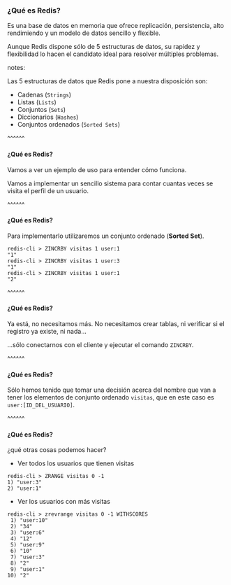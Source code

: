 ### ¿Qué es Redis?

Es una base de datos en memoria que ofrece replicación, persistencia, alto rendimiendo y un modelo de datos sencillo y flexible.

Aunque Redis dispone sólo de 5 estructuras de datos, su rapidez y flexibilidad lo hacen el candidato ideal para 
resolver múltiples problemas.

notes:

Las 5 estructuras de datos que Redis pone a nuestra disposición son:

* Cadenas (`Strings`)
* Listas (`Lists`)
* Conjuntos (`Sets`)
* Diccionarios (`Hashes`)
* Conjuntos ordenados (`Sorted Sets`)

^^^^^^

#### ¿Qué es Redis?

Vamos a ver un ejemplo de uso para entender cómo funciona.

Vamos a implementar un sencillo sistema para contar cuantas veces se visita el perfil de un usuario.

 
^^^^^^

#### ¿Qué es Redis?

Para implementarlo utilizaremos un conjunto ordenado (__Sorted Set__).

```redis-cli
redis-cli > ZINCRBY visitas 1 user:1
"1"
redis-cli > ZINCRBY visitas 1 user:3
"1"
redis-cli > ZINCRBY visitas 1 user:1
"2"
```

^^^^^^

#### ¿Qué es Redis?

Ya está, no necesitamos más. No necesitamos crear tablas, ni verificar si el registro ya existe, ni nada...

...sólo conectarnos con el cliente y ejecutar el comando `ZINCRBY`.


^^^^^^

#### ¿Qué es Redis?

Sólo hemos tenido que tomar una decisión acerca del nombre que van a tener los elementos de conjunto
ordenado `visitas`, que en este caso es `user:[ID_DEL_USUARIO]`.

^^^^^^

#### ¿Qué es Redis?

¿qué otras cosas podemos hacer?

* Ver todos los usuarios que tienen visitas

```redis-cli
redis-cli > ZRANGE visitas 0 -1
1) "user:3"
2) "user:1" 
```

* Ver los usuarios con más visitas

```redis-cli
redis-cli > zrevrange visitas 0 -1 WITHSCORES
 1) "user:10"
 2) "34"
 3) "user:6"
 4) "12"
 5) "user:9"
 6) "10"
 7) "user:3"
 8) "2"
 9) "user:1"
10) "2" 
```
